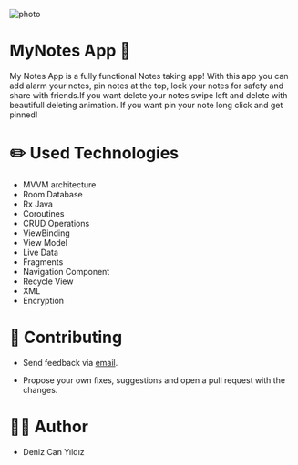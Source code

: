 ![photo](https://i.hizliresim.com/7g0b3hr.png)


#  MyNotes App :ledger:
My Notes App is a fully functional Notes taking app! With this app you can add alarm your notes, pin notes at the top, lock your notes for safety and share with friends.If you want delete your notes swipe left and 
delete with beautifull deleting animation. If you want pin your note long click and get pinned!


# :pencil2: Used Technologies
- MVVM architecture
- Room Database
- Rx Java
- Coroutines
- CRUD Operations
- ViewBinding
- View Model
- Live Data
- Fragments
- Navigation Component
- Recycle View
- XML
- Encryption

                                                         

# :pray: Contributing
- Send feedback via [email](dnzcany@gmail.com).

- Propose your own fixes, suggestions and open a pull request with the changes.

# :technologist: Author
- Deniz Can Yıldız
